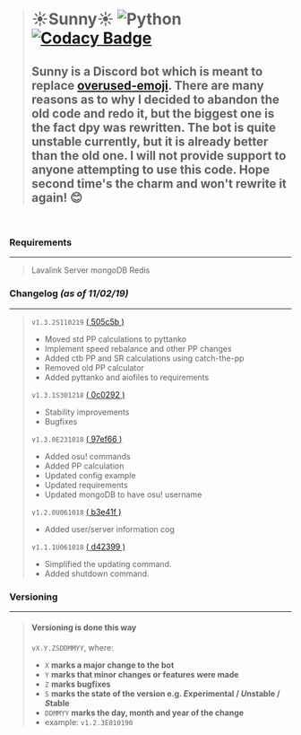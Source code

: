 > # ☀️Sunny☀️ ![Python](https://img.shields.io/badge/Python-3.6%2B-brightgreen.svg) [![Codacy Badge](https://api.codacy.com/project/badge/Grade/5e417c4aec7b40efb8b82ae362e7ac77)](https://www.codacy.com/app/NiceAesth/Sunny?utm_source=github.com&amp;utm_medium=referral&amp;utm_content=NiceAesth/Sunny&amp;utm_campaign=Badge_Grade)
> ## Sunny is a Discord bot which is meant to replace [overused-emoji](https://github.com/NiceAesth/overused-emoji-bot). There are many reasons as to why I decided to abandon the old code and redo it, but the biggest one is the fact dpy was rewritten. The bot is quite unstable currently, but it is already better than the old one. I will not provide support to anyone attempting to use this code. Hope second time's the charm and won't rewrite it again! 😊

<br>

### Requirements
****

> Lavalink Server
> mongoDB
> Redis

### Changelog *(as of 11/02/19)*
****

> `v1.3.2S110219` [( 505c5b )](https://github.com/NiceAesth/Sunny/commit/505c5ba11de11ed3673aad1416bc7a2f073cc0b4)
> -   Moved std PP calculations to pyttanko
> -   Implement speed rebalance and other PP changes
> -   Added ctb PP and SR calculations using catch-the-pp
> -   Removed old PP calculator
> -   Added pyttanko and aiofiles to requirements
>
> `v1.3.1S301218` [( 0c0292 )](https://github.com/NiceAesth/Sunny/commit/0c0292982722324f0d8ad8baac41d467499a6d9e)
> -   Stability improvements
> -   Bugfixes
>
> `v1.3.0E231018` [( 97ef66 )](https://github.com/NiceAesth/Sunny/commit/97ef668cc8c189d73e5b0473ac74d0e941911542)
> -   Added osu! commands
> -   Added PP calculation
> -   Updated config example
> -   Updated requirements
> -   Updated mongoDB to have osu! username
>
> `v1.2.0U061018` [( b3e41f )](https://github.com/NiceAesth/Sunny/commit/b3e41f27a720c818263b47d3f82137dc85e076ee)
> -   Added user/server information cog
>
> `v1.1.1U061018` [( d42399 )](https://github.com/NiceAesth/Sunny/commit/d423993c4cca02a2bc5dcb14f61919047ae9ae60)
> -   Simplified the updating command. 
> -   Added shutdown command.

### Versioning
****
> #### Versioning is done this way
> `vX.Y.ZSDDMMYY`, where:
> -   `X` **marks a major change to the bot**
> -   `Y` **marks that minor changes or features were made**
> -   `Z` **marks bugfixes**
> -   `S` **marks the state of the version e.g. *E*xperimental / *U*nstable / *S*table**
> -   `DDMMYY` **marks the day, month and year of the change**
> -   example: `v1.2.3E010190`
